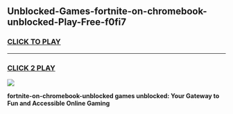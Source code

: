 
## Unblocked-Games-fortnite-on-chromebook-unblocked-Play-Free-f0fi7
<h3>
<a href="https://premium76.site?title=fortnite-on-chromebook-unblocked&ref=18A1">CLICK TO PLAY</a></h3>
<hr>

<h3>
<a href="https://premium76.site?title=fortnite-on-chromebook-unblocked&ref=18A1">CLICK 2 PLAY</a>
  
</h3>

<a href="https://premium76.site?title=fortnite-on-chromebook-unblocked&ref=18A1"><img src="https://clearcache.store/games.png"></a>


**fortnite-on-chromebook-unblocked games unblocked: Your Gateway to Fun and Accessible Online Gaming**
